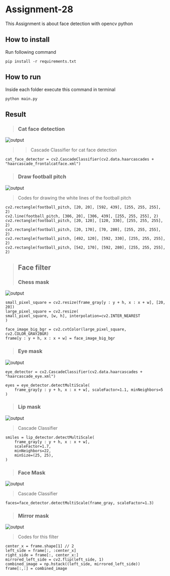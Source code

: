 # Assignment-28
This Assignment is about face detection with opencv python

## How to install 
Run following command
```
pip install -r requirements.txt
```

## How to run

Inside each folder execute this command in terminal 
```
python main.py
```

## Result
> ### Cat face detection

![output](cat_face_detection/output/cat.jpg)
>> Cascade Classifier for cat face detection
```
cat_face_detector = cv2.CascadeClassifier(cv2.data.haarcascades + "haarcascade_frontalcatface.xml")
```

> ### Draw football pitch
![output](draw_football_pitch/output/football_pitch.jpg)
> Codes for drawing the white lines of the football pitch
```
cv2.rectangle(football_pitch, [20, 20], [592, 439], [255, 255, 255], 2)
cv2.line(football_pitch, [306, 20], [306, 439], [255, 255, 255], 2)
cv2.rectangle(football_pitch, [20, 120], [120, 330], [255, 255, 255], 2)
cv2.rectangle(football_pitch, [20, 170], [70, 280], [255, 255, 255], 2)
cv2.rectangle(football_pitch, [492, 120], [592, 330], [255, 255, 255], 2)
cv2.rectangle(football_pitch, [542, 170], [592, 280], [255, 255, 255], 2)

```

> ## Face filter
> ### Chess mask
![output](face_filter/output/chess_mask.jpg)
```
small_pixel_square = cv2.resize(frame_gray[y : y + h, x : x + w], [20, 20])
large_pixel_square = cv2.resize(
small_pixel_square, [w, h], interpolation=cv2.INTER_NEAREST
)

face_image_big_bgr = cv2.cvtColor(large_pixel_square, cv2.COLOR_GRAY2BGR)
frame[y : y + h, x : x + w] = face_image_big_bgr
```

> ### Eye mask
![output](face_filter/output/eye_mask.jpg)
```
eye_detector = cv2.CascadeClassifier(cv2.data.haarcascades + "haarcascade_eye.xml")

eyes = eye_detector.detectMultiScale(
    frame_gray[y : y + h, x : x + w], scaleFactor=1.1, minNeighbors=5
)
```

> ### Lip mask
![output](face_filter/output/lip_mask.jpg)
> Cascade Classifier
```
smiles = lip_detector.detectMultiScale(
    frame_gray[y : y + h, x : x + w],
    scaleFactor=1.7,
    minNeighbors=22,
    minSize=(25, 25),
)
```

> ### Face Mask
![output](face_filter/output/face_mask.jpg)
> Cascade Classifier
```
faces=face_detector.detectMultiScale(frame_gray, scaleFactor=1.3)
```

> ### Mirror mask
![output](face_filter/output/mirror_mask.jpg)
> Codes for this filter
```
center_x = frame.shape[1] // 2
left_side = frame[:, :center_x]
right_side = frame[:, center_x:]
mirrored_left_side = cv2.flip(left_side, 1)
combined_image = np.hstack((left_side, mirrored_left_side))
frame[:,:] = combined_image
```
